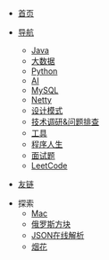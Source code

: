 - [<span class="iconfont icon-book3"></span> 首页](https://bytesfly.vercel.app/)
- [<span class="iconfont icon-icon_fabu"></span> 导航](README.md)
  - [Java](README?id=Java)
  - [大数据](README?id=大数据)
  - [Python](README?id=Python)
  - [AI](README?id=AI)
  - [MySQL](README?id=MySQL)
  - [Netty](README?id=Netty)
  - [设计模式](README?id=设计模式)
  - [技术调研&问题排查](README?id=技术调研and问题排查)
  - [工具](README?id=工具)
  - [程序人生](README?id=程序人生)
  - [面试题](README?id=面试题)
  - [LeetCode](README?id=LeetCode)
  
- [<span class="iconfont icon-lianjie"></span> 友链](about/Friends.md)  
<!-- - [<span class="iconfont icon-wodeguanzhu"></span> 关于本站](about/) -->
- <span class="iconfont icon-xiangkan"></span> 探索
  - [Mac](https://bytesfly.github.io/playground-macos/)
  - [俄罗斯方块](https://binaryify.github.io/vue-tetris/?lan=zh)
  - [JSON在线解析](https://bytesfly.github.io/json/)
  - [烟花](pages/fireworks.html ':ignore')
<!-- - [<span class="iconfont icon-csdn"></span> 博客园](https://bytesfly.cnblogs.com/)
- [⛷ 侠客岛](https://bytesfly.github.io/island/)
- [<span class="iconfont icon-github1"></span> GitHub](https://github.com/bytesfly/blog) -->






